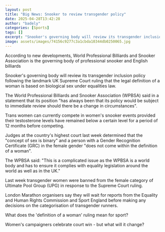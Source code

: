 ```yaml
---
layout: post
title: "Big News: Snooker to review transgender policy"
date: 2025-04-28T13:42:28
author: "badely"
categories: [Sports]
tags: []
excerpt: "Snooker's governing body will review its transgender inclusion policy after the UK Supreme Court ruling that the legal definition of a woman is based "
image: assets/images/74156c9277c3a1cbda10344db0250065.jpg
---
```


According to new developments, World Professional Billiards and Snooker Association is the governing body of professional snooker and English billiards

Snooker's governing body will review its transgender inclusion policy following the landmark UK Supreme Court ruling that the legal definition of a woman is based on biological sex under equalities law.

The World Professional Billiards and Snooker Association (WPBSA) said in a statement that its position "has always been that its policy would be subject to immediate review should there be a change in circumstances".

Trans women can currently compete in women's snooker events provided their testosterone levels have remained below a certain level for a period of 12 months before competing.

Judges at the country's highest court last week determined that the "concept of sex is binary" and a person with a Gender Recognition Certificate (GRC) in the female gender "does not come within the definition of a woman".

The WPBSA said: "This is a complicated issue as the WPBSA is a world body and has to ensure it complies with equality legislation around the world as well as in the UK."

Last week transgender women were banned from the female category of Ultimate Pool Group (UPG) in response to the Supreme Court ruling.

London Marathon organisers say they will wait for reports from the Equality and Human Rights Commission and Sport England before making any decisions on the categorisation of transgender runners.

What does the 'definition of a woman' ruling mean for sport?

Women's campaigners celebrate court win - but what will it change?

